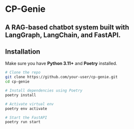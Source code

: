 # CP-Genie

A RAG-based chatbot system built with LangGraph, LangChain, and FastAPI.  
---

## Installation

Make sure you have **Python 3.11+** and **Poetry** installed.

```bash
# Clone the repo
git clone https://github.com/your-user/cp-genie.git
cd cp-genie

# Install dependencies using Poetry
poetry install

# Activate virtual env
poetry env activate

# Start the FastAPI
poetry run start

```
